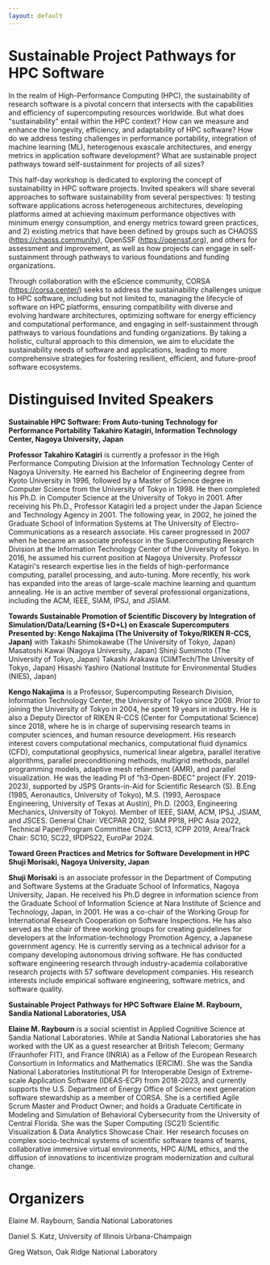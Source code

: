 ```yaml
---
layout: default
---
```


# Sustainable Project Pathways for HPC Software

In the realm of High-Performance Computing (HPC), the sustainability of research software is a pivotal concern that intersects with the capabilities and efficiency of supercomputing resources worldwide. But what does "sustainability" entail within the HPC context? How can we measure and enhance the longevity, efficiency, and adaptability of HPC software? How do we address testing challenges in performance portability, integration of machine learning (ML), heterogenous exascale architectures, and energy metrics in application software development? What are sustainable project pathways toward self-sustainment for projects of all sizes? 

This half-day workshop is dedicated to exploring the concept of sustainability in HPC software projects. Invited speakers will share several approaches to software sustainability from several perspectives: 1) testing software applications across heterogeneous architectures, developing platforms aimed at achieving maximum performance objectives with minimum energy consumption, and energy metrics toward green practices, and 2) existing metrics that have been defined by groups such as CHAOSS (https://chaoss.community), OpenSSF (https://openssf.org), and others for assessment and improvement, as well as how projects can engage in self-sustainment through pathways to various foundations and funding organizations. 

Through collaboration with the eScience community, CORSA (https://corsa.center/) seeks to address the sustainability challenges unique to HPC software, including but not limited to, managing the lifecycle of software on HPC platforms, ensuring compatibility with diverse and evolving hardware architectures, optimizing software for energy efficiency and computational performance, and engaging in self-sustainment through pathways to various foundations and funding organizations. By taking a holistic, cultural approach to this dimension, we aim to elucidate the sustainability needs of software and applications, leading to more comprehensive strategies for fostering resilient, efficient, and future-proof software ecosystems.

# Distinguised Invited Speakers
**Sustainable HPC Software: From Auto-tuning Technology for Performance Portability**
**Takahiro Katagiri, Information Technology Center, Nagoya University, Japan**

**Professor Takahiro Katagiri** is currently a professor in the High Performance Computing Division at the Information Technology Center of Nagoya University. He earned his Bachelor of Engineering degree from Kyoto University in 1996, followed by a Master of Science degree in Computer Science from the University of Tokyo in 1998. He then completed his Ph.D. in Computer Science at the University of Tokyo in 2001. After receiving his Ph.D., Professor Katagiri led a project under the Japan Science and Technology Agency in 2001. The following year, in 2002, he joined the Graduate School of Information Systems at The University of Electro-Communications as a research associate. His career progressed in 2007 when he became an associate professor in the Supercomputing Research Division at the Information Technology Center of the University of Tokyo. In 2016, he assumed his current position at Nagoya University. Professor Katagiri's research expertise lies in the fields of high-performance computing, parallel processing, and auto-tuning. More recently, his work has expanded into the areas of large-scale machine learning and quantum annealing. He is an active member of several professional organizations, including the ACM, IEEE, SIAM, IPSJ, and JSIAM.

**Towards Sustainable Promotion of Scientific Discovery by Integration of Simulation/Data/Learning (S+D+L) on Exascale Supercomputers**
**Presented by: Kengo Nakajima (The University of Tokyo/RIKEN R-CCS, Japan)**
with Takashi Shimokawabe (The University of Tokyo, Japan)
Masatoshi Kawai (Nagoya University, Japan)
Shinji Sumimoto (The University of Tokyo, Japan)
Takashi Arakawa (CliMTech/The University of Tokyo, Japan)
Hisashi Yashiro (National Institute for Environmental Studies (NIES), Japan)

**Kengo Nakajima** is a Professor, Supercomputing Research Division, Information Technology Center, the University of Tokyo since 2008. Prior to joining the University of Tokyo in 2004, he spent 19 years in industry. He is also a Deputy Director of RIKEN R-CCS (Center for Computational Science) since 2018, where he is in charge of supervising research teams in computer sciences, and human resource development. His research interest covers computational mechanics, computational fluid dynamics (CFD), computational geophysics, numerical linear algebra, parallel iterative algorithms, parallel preconditioning methods, multigrid methods, parallel programming models, adaptive mesh refinement (AMR), and parallel visualization. He was the leading PI of “h3-Open-BDEC” project (FY. 2019-2023), supported by JSPS Grants-in-Aid for Scientific Research (S). B.Eng (1985, Aeronautics, University of Tokyo), M.S. (1993, Aerospace Engineering, University of Texas at Austin), Ph.D. (2003, Engineering Mechanics, University of Tokyo). Member of IEEE, SIAM, ACM, IPSJ, JSIAM, and JSCES. General Chair: VECPAR 2012, SIAM PP18, HPC Asia 2022, Technical Paper/Program Committee Chair: SC13, ICPP 2019, Area/Track Chair: SC10, SC22, IPDPS22, EuroPar 2024.

**Toward Green Practices and Metrics for Software Development in HPC**
**Shuji Morisaki, Nagoya University, Japan**

**Shuji Morisaki** is an associate professor in the Department of Computing and Software Systems at the Graduate School of Informatics, Nagoya University, Japan. He received his Ph.D degree in information science from the Graduate School of Information Science at Nara Institute of Science and Technology, Japan, in 2001. He was a co-chair of the Working Group for International Research Cooperation on Software Inspections. He has also served as the chair of three working groups for creating guidelines for developers at the Information-technology Promotion Agency, a Japanese government agency. He is currently serving as a technical advisor for a company developing autonomous driving software. He has conducted software engineering research through industry-academia collaborative research projects with 57 software development companies. His research interests include empirical software engineering, software metrics, and software quality.

**Sustainable Project Pathways for HPC Software**
**Elaine M. Raybourn, Sandia National Laboratories, USA**

**Elaine M. Raybourn** is a social scientist in Applied Cognitive Science at Sandia National Laboratories. While at Sandia National Laboratories she has worked with the UK as a guest researcher at British Telecom; Germany (Fraunhofer FIT), and France (INRIA) as a Fellow of the European Research Consortium in Informatics and Mathematics (ERCIM). She was the Sandia National Laboratories Institutional PI for Interoperable Design of Extreme-scale Application Software (IDEAS-ECP) from 2018-2023, and currently supports the U.S. Department of Energy Office of Science next generation software stewardship as a member of CORSA. She is a certified Agile Scrum Master and Product Owner; and holds a Graduate Certificate in Modeling and Simulation of Behavioral Cybersecurity from the University of Central Florida. She was the Super Computing (SC21) Scientific Visualization & Data Analytics Showcase Chair. Her research focuses on complex socio-technical systems of scientific software teams of teams, collaborative immersive virtual environments, HPC AI/ML ethics, and the diffusion of innovations to incentivize program modernization and cultural change. 
 
# Organizers
Elaine M. Raybourn, Sandia National Laboratories

Daniel S. Katz, University of Illinois Urbana-Champaign

Greg Watson, Oak Ridge National Laboratory
